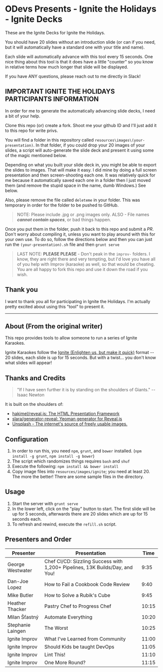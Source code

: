 # ODevs Presents - Ignite the Holidays - Ignite Decks

These are the Ignite Decks for Ignite the Holidays.

You should have 20 slides without an introduction slide (or can if you need, but it will automatically have a standard one with your title and name).

Each slide will automatically advance with this tool every 15 seconds. One nice thing about this tool is that it does have a little "counter" so you know in relative terms how much longer that slide will be displayed.

If you have ANY questions, please reach out to me directly in Slack!

## IMPORTANT IGNITE THE HOLIDAYS PARTICIPANTS INFORMATION

In order for me to generate the automatically advancing slide decks, I need a bit of your help.

Clone this repo (or) create a fork. Shoot me your github ID and I'll just add it to this repo for write privs.

You will find a folder in this repository called `resources\images\(your-presentation)`. In that folder, if you could drop your 20 images of your slides, a script will auto-generate the slide deck and present it using some of the magic mentioned below.

Depending on what you built your slide deck in, you might be able to export the slides to images. That will make it easy. I did mine by doing a full screen presentation and then screen-shooting each one. It was relatively quick for me because it automatically saved each one in a folder then I just moved them (and remove the stupid space in the name, dumb Windows.) See below.

Also, please remove the file called `deleteme` in your folder. This was temporary in order for the folder to be pushed to GitHub.

> NOTE: Please include .jpg or .png images only. ALSO - File names ***cannot contain spaces***, or bad things happen.

Once you put them in the folder, push it back to this repo and submit a *PR*. Don't worry about compiling it, unless you want to play around with this for your own use. To do so, follow the directions below and then you can just run the `(your-presentation).sh` file and then `grunt serve`

> LAST NOTE: **PLEASE PLEASE** - Don't peak in the `improv-` folders. I know, they are right there and very tempting, but I'd love you have all of you help with Improv (karaoke) as well, so that would be cheating. You are all happy to fork this repo and use it down the road if you wish.

## Thank you

I want to thank you all for participating in Ignite the Holidays. I'm actually pretty excited about using this "tool" to present it.  

___

## About (From the original writer)

This repo provides tools to allow someone to run a series of Ignite Karaokes.

Ignite Karaokes follow the [Ignite (Enlighten us, but make it quick)](http://www.ignitetalks.io/) format -- 20 slides, each slide is up for 15 seconds. But with a twist... you don't know what slides will appear!

## Thanks and Credits

> "If I have seen further it is by standing on the shoulders of Giants." -- Isaac Newton

It is built on the shoulders of:

* [hakimel/reveal.js: The HTML Presentation Framework](https://github.com/hakimel/reveal.js#slide-backgrounds)
* [slara/generator-reveal: Yeoman generator for Reveal.js](https://github.com/slara/generator-reveal)
* [Unsplash - The internet's source of freely usable images.](https://unsplash.com)

## Configuration

1. In order to run this, you need `npm`, `grunt`, and `bower` installed. (`npm install -g grunt`, `npm install -g bower`)
2. The script which randomizes things requires `bash` and `shuf`
3. Execute the following: `npm install && bower install`
4. Copy image files into `resources/images/ignite`; you need at least 20. The more the better! There are some sample files in the directory.

## Usage

1. Start the server with `grunt serve`
2. In the lower left, click on the "play" button to start. The first slide will be up for 5 seconds, afterwards there are 20 slides which are up for 15 seconds each.
3. To refresh and rewind, execute the `refill.sh` script.

## Presenters and Order

| Presenter         | Presentation                                                                 | Time  |
| ----------------- | ---------------------------------------------------------------------------- | ----- |
| George Westwater  | Chef CI/CD: Sizzling Success with 1,200+ Pipelines, 13K Builds/Day, and You! | 9:35  |
| Dan-Joe Lopez     | How to Fail a Cookbook Code Review                                           | 9:40  |
| Mike Butler       | How to Solve a Rubik's Cube                                                  | 9:45  |
| Heather Thacker   | Pastry Chef to Progress Chef                                                 | 10:15 |
| Milan Šťastný     | Automate Everything                                                          | 10:20 |
| Stephanie Laingen | The Worst                                                                    | 10:25 |
| Ignite Improv     | What I've Learned from Community                                             | 11:00 |
| Ignite Improv     | Should Kids be taught DevOps                                                 | 11:05 |
| Ignite Improv     | Lint This!                                                                   | 11:10 |
| Ignite Improv     | One More Round?                                                              | 11:15 |
